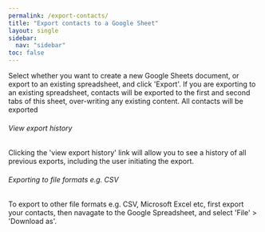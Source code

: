 ```yaml
---
permalink: /export-contacts/
title: "Export contacts to a Google Sheet"
layout: single
sidebar:
  nav: "sidebar"
toc: false
---
```

<!--voyzu help content-->
Select whether you want to create a new Google Sheets document, or export to an
existing spreadsheet, and click 'Export'.
If you are exporting to an existing spreadsheet, contacts will be exported to the
first and second tabs of this sheet, over-writing
 any existing content. All contacts will be exported

###### View export history
Clicking the 'view export history' link will allow you to see a history of all
previous exports, including the user initiating the export.

###### Exporting to file formats e.g. CSV
To export to other file formats e.g. CSV, Microsoft Excel etc, first export your
contacts, then navagate to the Google
Spreadsheet, and select 'File' > 'Download as'.
